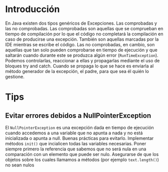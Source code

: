 # Introducción

En Java existen dos tipos genéricos de Excepciones. Las comprobadas y las no comprobadas. Las comprobadas son aquellas que se
comprueban en tiempo de compilación por lo que el código no completará la compilación en caso de producirse una excepción. También
son aquellas marcadas por la IDE mientras se escribe el código.
Las no comprobadas, en cambio, son aquellas que tan solo pueden comprobarse en tiempo de ejecución y que saltarán cuando durante
este se produzca algún error (`RunTimeException`).
Podemos controlarlas, reaccionar a ellas y propagarlas mediante el uso de bloques try and catch. Cuando se propaga lo que se hace es
enviarla al método generador de la excepción, el padre, para que sea él quién lo gestione.

# Tips
## Evitar errores debidos a NullPointerException

El `NullPointerException` es una excepción dada en tiempo de ejecución cuando accedemos a una variable que no apunta a nada y no está
inicializada o apunta a null. Buenas prácticas para evitarlo.
Implementar métodos `init()` que incialicen todas las variables necesarias.
Poner siempre primero la referencia que sabemos que no será nula en una comparación con un elemento que puede ser nulo.
Asegurarse de que los objetos sobre los cuales llamamos a métodos (por ejemplo `text.length()`) no sean nulos
